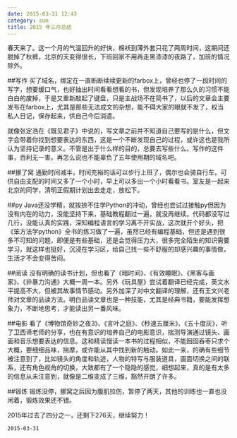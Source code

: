```yaml
---
date: 2015-03-31 12:43
category: sum
title: 2015 年三月总结
---
```


春天来了。这一个月的气温回升的好快，棉袄到薄外套只花了两周时间，这期间还脱掉了秋裤，北京的天变得很长，下班回家不用再走黑漆漆的夜路了，加班的情况除外。

##写作
买了域名，绑定在一直断断续续更新的farbox上，曾经也停了一段时间的写字，想要缓口气，也好抽出时间看看想看的书，但发现培养了那么久的习惯不能白白的废掉，于是又重新敲起了键盘，只是主战场不在简书了，以后的文章会主要发布在farbox上，尤其是那些无法成文的杂想，能不碍大家的眼就不发了，权当私人日记，保存起来，供自己今后消遣。

就像张定浩在《既见君子》中说的，写文章之前并不知道自己要写的是什么，但文字会带着你找到想要表达的东西，这是一个不断发现自己的过程，或许这也是我所认为坚持记录的意义。不管是出于什么样的目的，总要去写些什么。写作的这件事，百利无一害。再怎么说也不能辜负了五年使用期的域名吧。

##挪了窝
通勤时间减半，时间充裕的话可以步行上班了，偶尔也会骑自行车。可供自由支配的时间又多了一个小时，早上可以多出一个小时看看书。室友是一起来北京的同学，清明正假期计划出去走走，放松下。

##py
Java还没学精，就按捺不住学Python的冲动，曾经也尝试过接触py但因为没有内在的动力，没能坚持下来，基础教程翻过一遍，就没再继续。代码都没写过几行，没能认真的实践，深知编程语言的学习离不开实战，这次就开个好头，把《笨方法学python》全书的练习做了一遍，虽然已经有编程基础，但还是遇到很多不可知的问题，即便是有些基础，还是会觉得压力大，很多完全陌生的知识需要学习，就这样也挺好，沉浸在学习区，给自己找一些不舒服的却感兴趣的事情做，生活才不会变得苦闷。

##阅读
没有明确的读书计划，但也看了《暗时间》、《有效睡眠》、《黑客与画家》、《非暴力沟通》大概一周一本。另外《玩具屋》尝试着翻译已经完成，英文水平提高不大，但被其故事情节感动。另外加深了对中文翻译的理解，还有王文兴老师对文章的品读方法。明白品读文章也是一种技能，尤其是经典书籍，要能发挥想象力，不断地思考，才能读出另一番风味。

##电影
看了《博物馆奇妙之夜3》、《言叶之庭》、《秒速五厘米》、《五十度灰》，听了卫西谛老师的分享，也在有意识的培养自己的电影意识，揣测导演通过镜头、画面和音乐想要表达的信息。这和精读慢读一本书的过程相似，不能囫囵吞枣只求个大概，要细细品味，揣摩，或许能从其中找到新的触动。如此一来，的确有些细节被注意到了，比如镜头的角度和轨迹，人物的特写与服装道具，画面切换之间的联系，还有角色视角的切换，大致都有了一个隐隐的感觉，细想起来，真的是有太多的信息从未注意到，就像是二维变成了三维，豁然开朗了许多。

##锻炼
锻炼没停，挪窝之后因为腹肌拉伤，暂停了两天，其他的训练也一直也没闲着，锻炼效果还不错。

2015年过去了四分之一，还剩下276天，继续努力！

`2015-03-31`